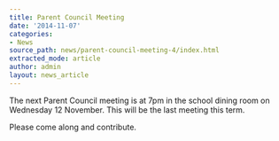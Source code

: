 ```yaml
---
title: Parent Council Meeting
date: '2014-11-07'
categories:
- News
source_path: news/parent-council-meeting-4/index.html
extracted_mode: article
author: admin
layout: news_article
---
```

The next Parent Council meeting is at 7pm in the school dining room on Wednesday 12 November. This will be the last meeting this term.

Please come along and contribute.
